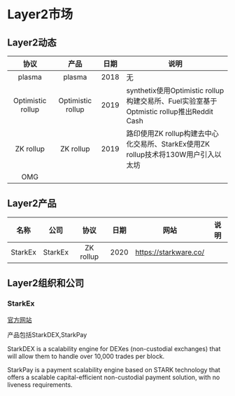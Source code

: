 # Layer2市场

## Layer2动态

协议|产品|日期|说明
:--:|:--:|:--:|---
plasma|plasma|2018|无
Optimistic rollup|Optimistic rollup|2019|synthetix使用Optimistic rollup构建交易所、Fuel实验室基于Optmistic rollup推出Reddit Cash
ZK rollup|ZK rollup|2019|路印使用ZK rollup构建去中心化交易所、StarkEx使用ZK rollup技术将130W用户引入以太坊
OMG|||

## Layer2产品
名称|公司|协议|日期|网站|说明
:--:|:--:|:--:|:--:|:--:|---
StarkEx|StarkEx|ZK rollup|2020|https://starkware.co/|

## Layer2组织和公司

### StarkEx

[官方网站](https://starkware.co/)

产品包括StarkDEX,StarkPay

StarkDEX is a scalability engine for DEXes (non-custodial exchanges) that will allow them to handle over 10,000 trades per block.

StarkPay is a payment scalability engine based on STARK technology that offers a scalable capital-efficient non-custodial payment solution, with no liveness requirements.